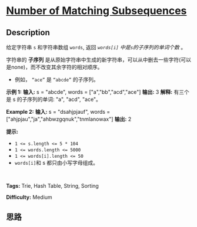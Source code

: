 # [Number of Matching Subsequences][title]

## Description

给定字符串 `s` 和字符串数组 `words`, 返回   _`words[i]` 中是`s`的子序列的单词个数_ 。

字符串的 **子序列** 是从原始字符串中生成的新字符串，可以从中删去一些字符(可以是none)，而不改变其余字符的相对顺序。

  * 例如， `“ace”` 是 `“abcde”` 的子序列。



**示例 1:**
            **输入:** s = "abcde", words = ["a","bb","acd","ace"]    **输出:** 3    **解释:** 有三个是 s 的子序列的单词: "a", "acd", "ace"。    

**Example 2:**
            **输入:** s = "dsahjpjauf", words = ["ahjpjau","ja","ahbwzgqnuk","tnmlanowax"]    **输出:** 2    



**提示:**

  * `1 <= s.length <= 5 * 104`
  * `1 <= words.length <= 5000`
  * `1 <= words[i].length <= 50`
  * `words[i]`和 s 都只由小写字母组成。

​​​​


**Tags:** Trie, Hash Table, String, Sorting

**Difficulty:** Medium

## 思路

[title]: https://leetcode-cn.com/problems/number-of-matching-subsequences
